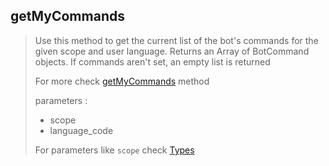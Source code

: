 ## getMyCommands

> Use this method to get the current list of the bot's commands for the given scope and user language. Returns an Array of BotCommand objects. If commands aren't set, an empty list is returned
>
> For more check [getMyCommands](https://core.telegram.org/bots/api#getmycommands) method
>
> parameters :
>
> - scope
> - language_code
>
> For parameters like `scope` check [Types](https://github.com/abdiu34567/telesn.js/tree/main/Docs/Types)
